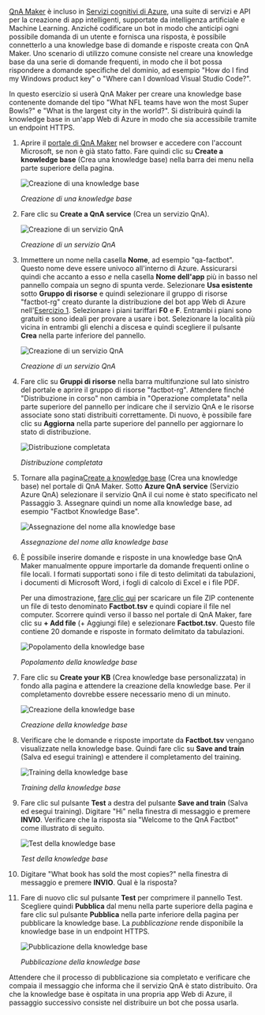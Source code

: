 [QnA Maker](https://www.qnamaker.ai/) è incluso in [Servizi cognitivi di Azure](https://www.microsoft.com/cognitive-services/), una suite di servizi e API per la creazione di app intelligenti, supportate da intelligenza artificiale e Machine Learning. Anziché codificare un bot in modo che anticipi ogni possibile domanda di un utente e fornisca una risposta, è possibile connetterlo a una knowledge base di domande e risposte creata con QnA Maker. Uno scenario di utilizzo comune consiste nel creare una knowledge base da una serie di domande frequenti, in modo che il bot possa rispondere a domande specifiche del dominio, ad esempio "How do I find my Windows product key" o "Where can I download Visual Studio Code?".

In questo esercizio si userà QnA Maker per creare una knowledge base contenente domande del tipo "What NFL teams have won the most Super Bowls?" e "What is the largest city in the world?". Si distribuirà quindi la knowledge base in un'app Web di Azure in modo che sia accessibile tramite un endpoint HTTPS.

1. Aprire il [portale di QnA Maker](https://www.qnamaker.ai/) nel browser e accedere con l'account Microsoft, se non è già stato fatto. Fare quindi clic su **Create a knowledge base** (Crea una knowledge base) nella barra dei menu nella parte superiore della pagina.
 
    ![Creazione di una knowledge base](../images/qna-new-kb.png)

    _Creazione di una knowledge base_

1. Fare clic su **Create a QnA service** (Crea un servizio QnA).

    ![Creazione di un servizio QnA](../images/create-kb-1.png)

    _Creazione di un servizio QnA_

1. Immettere un nome nella casella **Nome**, ad esempio "qa-factbot". Questo nome deve essere univoco all'interno di Azure. Assicurarsi quindi che accanto a esso *e* nella casella **Nome dell'app** più in basso nel pannello compaia un segno di spunta verde. Selezionare **Usa esistente** sotto **Gruppo di risorse** e quindi selezionare il gruppo di risorse "factbot-rg" creato durante la distribuzione del bot app Web di Azure nell'[Esercizio 1](#Exercise1). Selezionare i piani tariffari **F0** e **F**. Entrambi i piani sono gratuiti e sono ideali per provare a usare i bot. Selezionare la località più vicina in entrambi gli elenchi a discesa e quindi scegliere il pulsante **Crea** nella parte inferiore del pannello.

    ![Creazione di un servizio QnA](../images/new-qna-maker-service.png)

    _Creazione di un servizio QnA_

1. Fare clic su **Gruppi di risorse** nella barra multifunzione sul lato sinistro del portale e aprire il gruppo di risorse "factbot-rg". Attendere finché "Distribuzione in corso" non cambia in "Operazione completata" nella parte superiore del pannello per indicare che il servizio QnA e le risorse associate sono stati distribuiti correttamente. Di nuovo, è possibile fare clic su **Aggiorna** nella parte superiore del pannello per aggiornare lo stato di distribuzione.

    ![Distribuzione completata](../images/resource-group-master-2.png)

    _Distribuzione completata_

1. Tornare alla pagina[Create a knowledge base](https://www.qnamaker.ai/Create) (Crea una knowledge base) nel portale di QnA Maker. Sotto **Azure QnA service** (Servizio Azure QnA) selezionare il servizio QnA il cui nome è stato specificato nel Passaggio 3. Assegnare quindi un nome alla knowledge base, ad esempio "Factbot Knowledge Base".

    ![Assegnazione del nome alla knowledge base](../images/create-kb-2-3.png)

    _Assegnazione del nome alla knowledge base_

1. È possibile inserire domande e risposte in una knowledge base QnA Maker manualmente oppure importarle da domande frequenti online o file locali. I formati supportati sono i file di testo delimitati da tabulazioni, i documenti di Microsoft Word, i fogli di calcolo di Excel e i file PDF.

    Per una dimostrazione, [fare clic qui](https://topcs.blob.core.windows.net/public/bots-resources.zip) per scaricare un file ZIP contenente un file di testo denominato **Factbot.tsv** e quindi copiare il file nel computer. Scorrere quindi verso il basso nel portale di QnA Maker, fare clic su **+ Add file** (+ Aggiungi file) e selezionare **Factbot.tsv**. Questo file contiene 20 domande e risposte in formato delimitato da tabulazioni.

    ![Popolamento della knowledge base](../images/create-kb-4.png)

    _Popolamento della knowledge base_

1. Fare clic su **Create your KB** (Crea knowledge base personalizzata) in fondo alla pagina e attendere la creazione della knowledge base. Per il completamento dovrebbe essere necessario meno di un minuto.

    ![Creazione della knowledge base](../images/create-kb-5.png)

    _Creazione della knowledge base_

1. Verificare che le domande e risposte importate da **Factbot.tsv** vengano visualizzate nella knowledge base. Quindi fare clic su **Save and train** (Salva ed esegui training) e attendere il completamento del training.

    ![Training della knowledge base](../images/save-and-train.png)

    _Training della knowledge base_

1. Fare clic sul pulsante **Test** a destra del pulsante **Save and train** (Salva ed esegui training). Digitare "Hi" nella finestra di messaggio e premere **INVIO**. Verificare che la risposta sia "Welcome to the QnA Factbot" come illustrato di seguito.

    ![Test della knowledge base](../images/test-kb.png)

    _Test della knowledge base_

1. Digitare "What book has sold the most copies?" nella finestra di messaggio e premere **INVIO**. Qual è la risposta?

1. Fare di nuovo clic sul pulsante **Test** per comprimere il pannello Test. Scegliere quindi **Pubblica** dal menu nella parte superiore della pagina e fare clic sul pulsante **Pubblica** nella parte inferiore della pagina per pubblicare la knowledge base. La *pubblicazione* rende disponibile la knowledge base in un endpoint HTTPS.

    ![Pubblicazione della knowledge base](../images/publish-kb.png)

    _Pubblicazione della knowledge base_ 

Attendere che il processo di pubblicazione sia completato e verificare che compaia il messaggio che informa che il servizio QnA è stato distribuito. Ora che la knowledge base è ospitata in una propria app Web di Azure, il passaggio successivo consiste nel distribuire un bot che possa usarla.